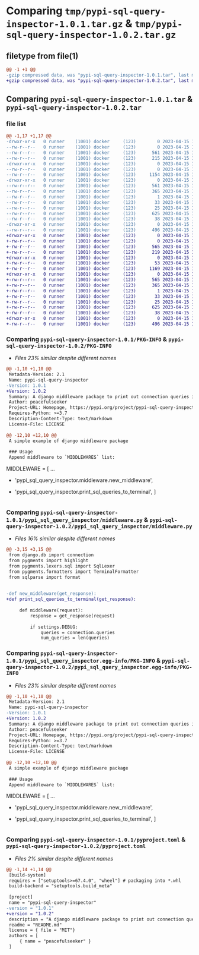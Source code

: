 # Comparing `tmp/pypi-sql-query-inspector-1.0.1.tar.gz` & `tmp/pypi-sql-query-inspector-1.0.2.tar.gz`

## filetype from file(1)

```diff
@@ -1 +1 @@
-gzip compressed data, was "pypi-sql-query-inspector-1.0.1.tar", last modified: Sat Apr 15 10:23:10 2023, max compression
+gzip compressed data, was "pypi-sql-query-inspector-1.0.2.tar", last modified: Sat Apr 15 10:31:25 2023, max compression
```

## Comparing `pypi-sql-query-inspector-1.0.1.tar` & `pypi-sql-query-inspector-1.0.2.tar`

### file list

```diff
@@ -1,17 +1,17 @@
-drwxr-xr-x   0 runner    (1001) docker     (123)        0 2023-04-15 10:23:10.058951 pypi-sql-query-inspector-1.0.1/
--rw-r--r--   0 runner    (1001) docker     (123)        0 2023-04-15 10:22:58.000000 pypi-sql-query-inspector-1.0.1/LICENSE
--rw-r--r--   0 runner    (1001) docker     (123)      561 2023-04-15 10:23:10.058951 pypi-sql-query-inspector-1.0.1/PKG-INFO
--rw-r--r--   0 runner    (1001) docker     (123)      215 2023-04-15 10:22:58.000000 pypi-sql-query-inspector-1.0.1/README.md
-drwxr-xr-x   0 runner    (1001) docker     (123)        0 2023-04-15 10:23:10.054951 pypi-sql-query-inspector-1.0.1/pypi_sql_query_inspector/
--rw-r--r--   0 runner    (1001) docker     (123)        0 2023-04-15 10:22:58.000000 pypi-sql-query-inspector-1.0.1/pypi_sql_query_inspector/__init__.py
--rw-r--r--   0 runner    (1001) docker     (123)     1154 2023-04-15 10:22:58.000000 pypi-sql-query-inspector-1.0.1/pypi_sql_query_inspector/middleware.py
-drwxr-xr-x   0 runner    (1001) docker     (123)        0 2023-04-15 10:23:10.058951 pypi-sql-query-inspector-1.0.1/pypi_sql_query_inspector.egg-info/
--rw-r--r--   0 runner    (1001) docker     (123)      561 2023-04-15 10:23:10.000000 pypi-sql-query-inspector-1.0.1/pypi_sql_query_inspector.egg-info/PKG-INFO
--rw-r--r--   0 runner    (1001) docker     (123)      365 2023-04-15 10:23:10.000000 pypi-sql-query-inspector-1.0.1/pypi_sql_query_inspector.egg-info/SOURCES.txt
--rw-r--r--   0 runner    (1001) docker     (123)        1 2023-04-15 10:23:10.000000 pypi-sql-query-inspector-1.0.1/pypi_sql_query_inspector.egg-info/dependency_links.txt
--rw-r--r--   0 runner    (1001) docker     (123)       33 2023-04-15 10:23:10.000000 pypi-sql-query-inspector-1.0.1/pypi_sql_query_inspector.egg-info/requires.txt
--rw-r--r--   0 runner    (1001) docker     (123)       25 2023-04-15 10:23:10.000000 pypi-sql-query-inspector-1.0.1/pypi_sql_query_inspector.egg-info/top_level.txt
--rw-r--r--   0 runner    (1001) docker     (123)      625 2023-04-15 10:22:58.000000 pypi-sql-query-inspector-1.0.1/pyproject.toml
--rw-r--r--   0 runner    (1001) docker     (123)       38 2023-04-15 10:23:10.058951 pypi-sql-query-inspector-1.0.1/setup.cfg
-drwxr-xr-x   0 runner    (1001) docker     (123)        0 2023-04-15 10:23:10.058951 pypi-sql-query-inspector-1.0.1/tests/
--rw-r--r--   0 runner    (1001) docker     (123)      496 2023-04-15 10:22:58.000000 pypi-sql-query-inspector-1.0.1/tests/test_new.py
+drwxr-xr-x   0 runner    (1001) docker     (123)        0 2023-04-15 10:31:25.204825 pypi-sql-query-inspector-1.0.2/
+-rw-r--r--   0 runner    (1001) docker     (123)        0 2023-04-15 10:31:16.000000 pypi-sql-query-inspector-1.0.2/LICENSE
+-rw-r--r--   0 runner    (1001) docker     (123)      565 2023-04-15 10:31:25.204825 pypi-sql-query-inspector-1.0.2/PKG-INFO
+-rw-r--r--   0 runner    (1001) docker     (123)      219 2023-04-15 10:31:16.000000 pypi-sql-query-inspector-1.0.2/README.md
+drwxr-xr-x   0 runner    (1001) docker     (123)        0 2023-04-15 10:31:25.204825 pypi-sql-query-inspector-1.0.2/pypi_sql_query_inspector/
+-rw-r--r--   0 runner    (1001) docker     (123)       53 2023-04-15 10:31:16.000000 pypi-sql-query-inspector-1.0.2/pypi_sql_query_inspector/__init__.py
+-rw-r--r--   0 runner    (1001) docker     (123)     1169 2023-04-15 10:31:16.000000 pypi-sql-query-inspector-1.0.2/pypi_sql_query_inspector/middleware.py
+drwxr-xr-x   0 runner    (1001) docker     (123)        0 2023-04-15 10:31:25.204825 pypi-sql-query-inspector-1.0.2/pypi_sql_query_inspector.egg-info/
+-rw-r--r--   0 runner    (1001) docker     (123)      565 2023-04-15 10:31:25.000000 pypi-sql-query-inspector-1.0.2/pypi_sql_query_inspector.egg-info/PKG-INFO
+-rw-r--r--   0 runner    (1001) docker     (123)      365 2023-04-15 10:31:25.000000 pypi-sql-query-inspector-1.0.2/pypi_sql_query_inspector.egg-info/SOURCES.txt
+-rw-r--r--   0 runner    (1001) docker     (123)        1 2023-04-15 10:31:25.000000 pypi-sql-query-inspector-1.0.2/pypi_sql_query_inspector.egg-info/dependency_links.txt
+-rw-r--r--   0 runner    (1001) docker     (123)       33 2023-04-15 10:31:25.000000 pypi-sql-query-inspector-1.0.2/pypi_sql_query_inspector.egg-info/requires.txt
+-rw-r--r--   0 runner    (1001) docker     (123)       25 2023-04-15 10:31:25.000000 pypi-sql-query-inspector-1.0.2/pypi_sql_query_inspector.egg-info/top_level.txt
+-rw-r--r--   0 runner    (1001) docker     (123)      625 2023-04-15 10:31:16.000000 pypi-sql-query-inspector-1.0.2/pyproject.toml
+-rw-r--r--   0 runner    (1001) docker     (123)       38 2023-04-15 10:31:25.204825 pypi-sql-query-inspector-1.0.2/setup.cfg
+drwxr-xr-x   0 runner    (1001) docker     (123)        0 2023-04-15 10:31:25.204825 pypi-sql-query-inspector-1.0.2/tests/
+-rw-r--r--   0 runner    (1001) docker     (123)      496 2023-04-15 10:31:16.000000 pypi-sql-query-inspector-1.0.2/tests/test_new.py
```

### Comparing `pypi-sql-query-inspector-1.0.1/PKG-INFO` & `pypi-sql-query-inspector-1.0.2/PKG-INFO`

 * *Files 23% similar despite different names*

```diff
@@ -1,10 +1,10 @@
 Metadata-Version: 2.1
 Name: pypi-sql-query-inspector
-Version: 1.0.1
+Version: 1.0.2
 Summary: A django middleware package to print out connection queries in terminal when DEBUGing
 Author: peacefulseeker
 Project-URL: Homepage, https://pypi.org/project/pypi-sql-query-inspector/
 Requires-Python: >=3.7
 Description-Content-Type: text/markdown
 License-File: LICENSE
 
@@ -12,10 +12,10 @@
 A simple example of django middleware package
 
 ### Usage
 Append middleware to `MIDDLEWARES` list:
 ```
 MIDDLEWARE = [
     ...
-    'pypi_sql_query_inspector.middleware.new_middleware',
+    'pypi_sql_query_inspector.print_sql_queries_to_terminal',
 ]
 ```
```

### Comparing `pypi-sql-query-inspector-1.0.1/pypi_sql_query_inspector/middleware.py` & `pypi-sql-query-inspector-1.0.2/pypi_sql_query_inspector/middleware.py`

 * *Files 16% similar despite different names*

```diff
@@ -3,15 +3,15 @@
 from django.db import connection
 from pygments import highlight
 from pygments.lexers.sql import SqlLexer
 from pygments.formatters import TerminalFormatter
 from sqlparse import format
 
 
-def new_middleware(get_response):
+def print_sql_queries_to_terminal(get_response):
 
     def middleware(request):
         response = get_response(request)
 
         if settings.DEBUG:
             queries = connection.queries
             num_queries = len(queries)
```

### Comparing `pypi-sql-query-inspector-1.0.1/pypi_sql_query_inspector.egg-info/PKG-INFO` & `pypi-sql-query-inspector-1.0.2/pypi_sql_query_inspector.egg-info/PKG-INFO`

 * *Files 23% similar despite different names*

```diff
@@ -1,10 +1,10 @@
 Metadata-Version: 2.1
 Name: pypi-sql-query-inspector
-Version: 1.0.1
+Version: 1.0.2
 Summary: A django middleware package to print out connection queries in terminal when DEBUGing
 Author: peacefulseeker
 Project-URL: Homepage, https://pypi.org/project/pypi-sql-query-inspector/
 Requires-Python: >=3.7
 Description-Content-Type: text/markdown
 License-File: LICENSE
 
@@ -12,10 +12,10 @@
 A simple example of django middleware package
 
 ### Usage
 Append middleware to `MIDDLEWARES` list:
 ```
 MIDDLEWARE = [
     ...
-    'pypi_sql_query_inspector.middleware.new_middleware',
+    'pypi_sql_query_inspector.print_sql_queries_to_terminal',
 ]
 ```
```

### Comparing `pypi-sql-query-inspector-1.0.1/pyproject.toml` & `pypi-sql-query-inspector-1.0.2/pyproject.toml`

 * *Files 2% similar despite different names*

```diff
@@ -1,14 +1,14 @@
 [build-system]
 requires = ["setuptools>=67.4.0", "wheel"] # packaging into *.whl
 build-backend = "setuptools.build_meta"
 
 [project]
 name = "pypi-sql-query-inspector"
-version = "1.0.1"
+version = "1.0.2"
 description = "A django middleware package to print out connection queries in terminal when DEBUGing"
 readme = "README.md"
 license = { file = "MIT"}
 authors = [
     { name = "peacefulseeker" }
 ]
```

